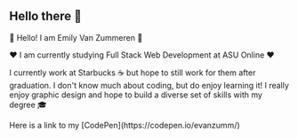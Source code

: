 ## Hello there 👋

<!--
**evanzumm/evanzumm** is a ✨ _special_ ✨ repository because its `README.md` (this file) appears on your GitHub profile.

Here are some ideas to get you started:

- 🔭 I’m currently working on ...
- 🌱 I’m currently learning ...
- 👯 I’m looking to collaborate on ...
- 🤔 I’m looking for help with ...
- 💬 Ask me about ...
- 📫 How to reach me: ...
- 😄 Pronouns: ...
- ⚡ Fun fact: ...
-->
<p>💚 Hello! I am Emily Van Zummeren 💚</p>
<p>❤️ I am currently studying Full Stack Web Development at ASU Online ❤️</p>
<p> I currently work at Starbucks ☕ but hope to still work for them after graduation. I don't know much about coding, but do enjoy learning it! I really enjoy graphic design and hope to build a diverse set of skills with my degree 🎓</p>
<p>Here is a link to my [CodePen](https://codepen.io/evanzumm/)</p>

